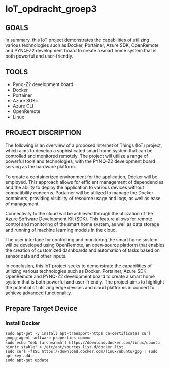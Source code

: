# **IoT_opdracht_groep3**

## GOALS

In summary, this IoT project demonstrates the capabilities of utilizing various technologies such as Docker, Portainer, Azure SDK, OpenRemote and PYNQ-Z2 development board to create a smart home system that is both powerful and user-friendly.<br>

## TOOLS

* Pynq-Z2 development board
* Docker
* Portainer
* Azure SDK=
* Azure CLI
* OpenRemote
* Linux

## PROJECT DISCRIPTION

The following is an overview of a proposed Internet of Things (IoT) project, which aims to develop a sophisticated smart home system that can be controlled and monitored remotely. The project will utilize a range of powerful tools and technologies, with the PYNQ-Z2 development board serving as the hardware platform.

To create a containerized environment for the application, Docker will be employed. This approach allows for efficient management of dependencies and the ability to deploy the application to various devices without compatibility concerns. Portainer will be utilized to manage the Docker containers, providing visibility of resource usage and logs, as well as ease of management.

Connectivity to the cloud will be achieved through the utilization of the Azure Software Development Kit (SDK). This feature allows for remote control and monitoring of the smart home system, as well as data storage and running of machine learning models in the cloud.

The user interface for controlling and monitoring the smart home system will be developed using OpenRemote, an open-source platform that enables the creation of customized dashboards and automation of tasks based on sensor data and other inputs.

In conclusion, this IoT project seeks to demonstrate the capabilities of utilizing various technologies such as Docker, Portainer, Azure SDK, OpenRemote and PYNQ-Z2 development board to create a smart home system that is both powerful and user-friendly. The project aims to highlight the potential of utilizing edge devices and cloud platforms in concert to achieve advanced functionality.

## Prepare Target Device
### Install Docker

```
sudo apt-get -y install apt-transport-https ca-certificates curl gnupg-agent software-properties-common
sudo echo "deb [arch=armhf] https://download.docker.com/linux/ubuntu bionic stable" > /etc/apt/sources.list.d/docker.list
sudo curl -fsSL https://download.docker.com/linux/ubuntu/gpg | sudo apt-key add -
sudo apt-get update
```

